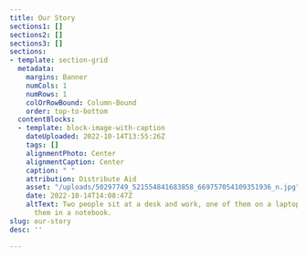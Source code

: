 ```yaml
---
title: Our Story
sections1: []
sections2: []
sections3: []
sections:
- template: section-grid
  metadata:
    margins: Banner
    numCols: 1
    numRows: 1
    colOrRowBound: Column-Bound
    order: top-to-bottom
  contentBlocks:
  - template: block-image-with-caption
    dateUploaded: 2022-10-14T13:55:26Z
    tags: []
    alignmentPhoto: Center
    alignmentCaption: Center
    caption: " "
    attribution: Distribute Aid
    asset: "/uploads/50297749_521554841683858_669757054109351936_n.jpg"
    date: 2022-10-14T14:08:47Z
    altText: Two people sit at a desk and work, one of them on a laptop and one of
      them in a notebook.
slug: our-story
desc: ''

---
```

